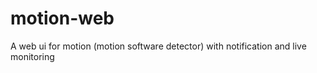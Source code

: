 motion-web
==========

A web ui for motion (motion software detector) with notification and live monitoring